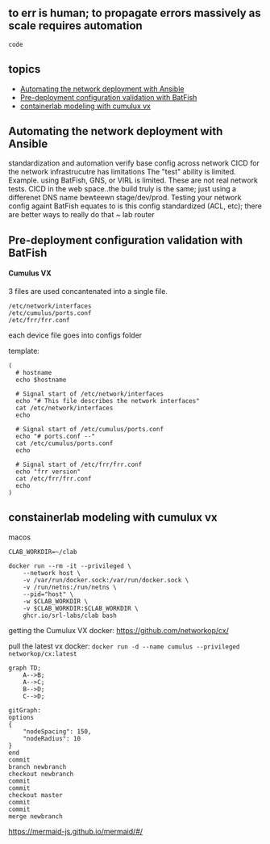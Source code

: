## to err is human; to propagate errors massively as scale requires automation

`code`

## topics
* [Automating the network deployment with Ansible](#automating-the-network-deployment-with-Ansible)
* [Pre-deployment configuration validation with BatFish](#pre-deployment-configuration-validation-with-BatFish)
* [containerlab modeling with cumulux vx](#containerlab-modeling-with-cumulus-vx)


## Automating the network deployment with Ansible
standardization and automation
verify base config across network
CICD for the network infrastrucutre has limitations
The "test" ability is limited.   Example. using BatFish, GNS, or VIRL is limited.
These are not real network tests.
CICD in the web space..the build truly is the same; just using a differenet DNS name bewteewn stage/dev/prod.
Testing your network config againt BatFish equates to is this config standardized (ACL, etc); there are better ways to really do that ~ lab router


## Pre-deployment configuration validation with BatFish
#### Cumulus VX
3 files are used concantenated into a single file.
```
/etc/network/interfaces
/etc/cumulus/ports.conf
/etc/frr/frr.conf
```
each device file goes into configs folder

template:
```
(
  # hostname
  echo $hostname

  # Signal start of /etc/network/interfaces
  echo "# This file describes the network interfaces"
  cat /etc/network/interfaces
  echo 

  # Signal start of /etc/cumulus/ports.conf
  echo "# ports.conf --"
  cat /etc/cumulus/ports.conf
  echo 

  # Signal start of /etc/frr/frr.conf
  echo "frr version"
  cat /etc/frr/frr.conf
  echo
)
```



## constainerlab modeling with cumulux vx

macos

```
CLAB_WORKDIR=~/clab

docker run --rm -it --privileged \
    --network host \
    -v /var/run/docker.sock:/var/run/docker.sock \
    -v /run/netns:/run/netns \
    --pid="host" \
    -w $CLAB_WORKDIR \
    -v $CLAB_WORKDIR:$CLAB_WORKDIR \
    ghcr.io/srl-labs/clab bash
```
getting the Cumulux VX docker:
https://github.com/networkop/cx/

pull the latest vx docker:
`docker run -d --name cumulus --privileged networkop/cx:latest`




```mermaid
graph TD;
    A-->B;
    A-->C;
    B-->D;
    C-->D;
```

```mermaid
gitGraph:
options
{
    "nodeSpacing": 150,
    "nodeRadius": 10
}
end
commit
branch newbranch
checkout newbranch
commit
commit
checkout master
commit
commit
merge newbranch
```

https://mermaid-js.github.io/mermaid/#/
